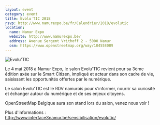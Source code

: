 ```yaml
---
layout: event
category: event
title: Evolu'TIC 2018
rsvp: http://www.namurexpo.be/fr/Calendrier/2018/evolutic
location:
  name: Namur Expo
  website: http://www.namurexpo.be/
  address: Avenue Sergent Vrithoff 2 - 5000 Namur
  osm: https://www.openstreetmap.org/way/104558009
---
```


![Evolu’TIC]({{site.baseurl}}/img/2018-05-04-evolutic.png)

Le 4 mai 2018 à Namur Expo, le salon Evolu’TIC revient pour sa 3ème édition axée sur le Smart Citizen, impliqué et acteur dans son cadre de vie, saisissant les opportunités offertes par le numérique.

Le salon Evolu’TIC est le RDV namurois pour s’informer, nourrir sa curiosité et échanger autour du numérique et de ses enjeux citoyens.

OpenStreetMap Belgique aura son stand lors du salon, venez nous voir !

Plus d'informations : <http://www.interface3namur.be/sensibilisation/evolutic/>
